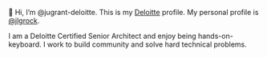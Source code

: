 👋 Hi, I’m @jugrant-deloitte.  This is my [Deloitte](https://www.deloitte.com) profile.  My personal profile is [@jlgrock](https://github.com/jlgrock).  

I am a Deloitte Certified Senior Architect and enjoy being hands-on-keyboard.  I work to build community and solve hard technical problems.

<!---
jugrant-deloitte/jugrant-deloitte is a ✨ special ✨ repository because its `README.md` (this file) appears on your GitHub profile.
You can click the Preview link to take a look at your changes.
--->
